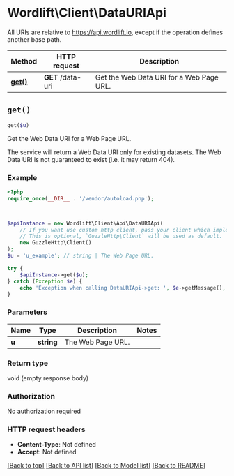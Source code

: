 # Wordlift\Client\DataURIApi

All URIs are relative to https://api.wordlift.io, except if the operation defines another base path.

| Method | HTTP request | Description |
| ------------- | ------------- | ------------- |
| [**get()**](DataURIApi.md#get) | **GET** /data-uri | Get the Web Data URI for a Web Page URL. |


## `get()`

```php
get($u)
```

Get the Web Data URI for a Web Page URL.

The service will return a Web Data URI only for existing datasets. The Web Data URI is not guaranteed to exist (i.e. it may return 404).

### Example

```php
<?php
require_once(__DIR__ . '/vendor/autoload.php');



$apiInstance = new Wordlift\Client\Api\DataURIApi(
    // If you want use custom http client, pass your client which implements `GuzzleHttp\ClientInterface`.
    // This is optional, `GuzzleHttp\Client` will be used as default.
    new GuzzleHttp\Client()
);
$u = 'u_example'; // string | The Web Page URL.

try {
    $apiInstance->get($u);
} catch (Exception $e) {
    echo 'Exception when calling DataURIApi->get: ', $e->getMessage(), PHP_EOL;
}
```

### Parameters

| Name | Type | Description  | Notes |
| ------------- | ------------- | ------------- | ------------- |
| **u** | **string**| The Web Page URL. | |

### Return type

void (empty response body)

### Authorization

No authorization required

### HTTP request headers

- **Content-Type**: Not defined
- **Accept**: Not defined

[[Back to top]](#) [[Back to API list]](../../README.md#endpoints)
[[Back to Model list]](../../README.md#models)
[[Back to README]](../../README.md)
